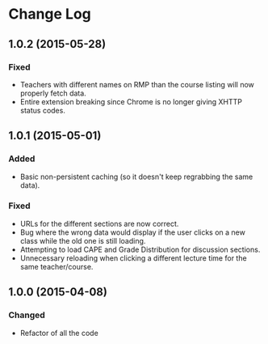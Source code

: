 # Change Log

## 1.0.2 (2015-05-28)
### Fixed
- Teachers with different names on RMP than the course listing will now properly fetch data.
- Entire extension breaking since Chrome is no longer giving XHTTP status codes.

## 1.0.1 (2015-05-01)
### Added
- Basic non-persistent caching (so it doesn't keep regrabbing the same data).

### Fixed
- URLs for the different sections are now correct.
- Bug where the wrong data would display if the user clicks on a new class while the old one is still loading.
- Attempting to load CAPE and Grade Distribution for discussion sections.
- Unnecessary reloading when clicking a different lecture time for the same teacher/course. 

## 1.0.0 (2015-04-08)
### Changed
- Refactor of all the code
